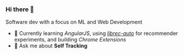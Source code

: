 ### Hi there 👋

Software dev with a focus on ML and Web Development

- 🌱 Currently learning _AngularJS_, using [_librec-auto_](https://github.com/that-recsys-lab/librec-auto.git) for recommender experiments, and building _Chrome Extensions_
- 💬 Ask me about **Self Tracking**

<!--START_SECTION:waka--><!--END_SECTION:waka-->

<!--

Here are some ideas to get you started:

- 🔭 I’m currently working on (way to add branches committed on)
- 🌱 I’m currently learning Web Frameworks and Machine Learning! (Lisp, JS (react & angular), Python, and __)
- 💬 Ask me about ...
- 📫 How to reach me: 
- 😄 Pronouns: He/Him/His
- ⚡ Fun fact: ...

that-recsys-lab
-->
